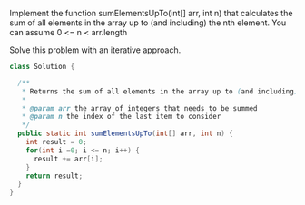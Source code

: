 Implement the function sumElementsUpTo(int[] arr, int n) that calculates the sum of all elements in the array up to (and including) the nth element.
You can assume 0 <= n < arr.length

Solve this problem with an iterative approach.

```java
class Solution {

  /**
   * Returns the sum of all elements in the array up to (and including) the `n`th element
   *
   * @param arr the array of integers that needs to be summed
   * @param n the index of the last item to consider
   */
  public static int sumElementsUpTo(int[] arr, int n) {
    int result = 0;
    for(int i =0; i <= n; i++) {
      result += arr[i];
    }
    return result;
  }
}
```
